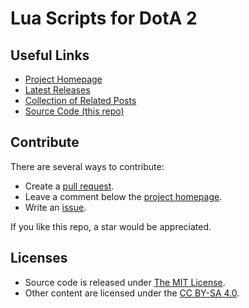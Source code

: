 Lua Scripts for DotA 2
=========

Useful Links
----
* [Project Homepage](https://eroicacpp.com/dota2/)
* [Latest Releases](https://github.com/Eroica-cpp/dota2scripts/releases)
* [Collection of Related Posts](https://eroicacpp.com/tag/dota2/)
* [Source Code (this repo)](https://github.com/Eroica-cpp/dota2scripts)

Contribute
----
There are several ways to contribute:
* Create a [pull request](https://github.com/Eroica-cpp/dota2scripts/compare).
* Leave a comment below the [project homepage](https://eroicacpp.com/dota2/).
* Write an [issue](https://github.com/Eroica-cpp/dota2scripts/issues/new).


If you like this repo, a star would be appreciated.

Licenses
----
* Source code is released under [The MIT License](https://mit-license.org/).
* Other content are licensed under the [CC BY-SA 4.0](https://creativecommons.org/licenses/by-sa/4.0/).
